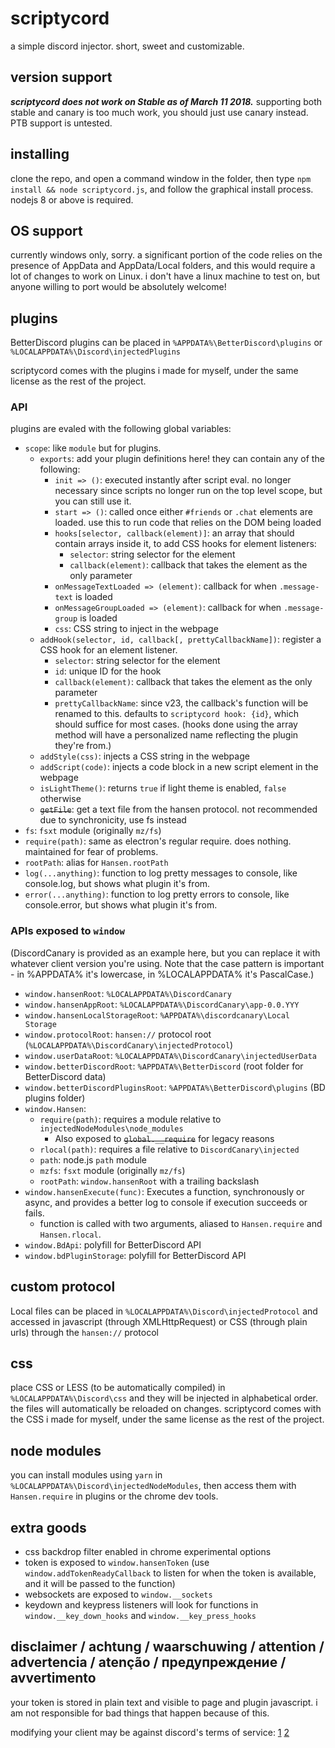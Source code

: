 # scriptycord
a simple discord injector. short, sweet and customizable.

## version support
***scriptycord does not work on Stable as of March 11 2018.*** supporting both stable and canary is
too much work, you should just use canary instead. PTB support is untested.

## installing
clone the repo, and open a command window in the folder, then type `npm install && node scriptycord.js`,
and follow the graphical install process.
nodejs 8 or above is required.

## OS support
currently windows only, sorry. a significant portion of the code relies on the presence of AppData and
AppData/Local folders, and this would require a lot of changes to work on Linux. i don't have a linux
machine to test on, but anyone willing to port would be absolutely welcome!

## plugins
BetterDiscord plugins can be placed in `%APPDATA%\BetterDiscord\plugins` or `%LOCALAPPDATA%\Discord\injectedPlugins`

scriptycord comes with the plugins i made for myself, under the same license as the rest of the project.

### API
plugins are evaled with the following global variables:
* `scope`: like `module` but for plugins.
  * `exports`: add your plugin definitions here! they can contain any of the following:
    * `init => ()`: executed instantly after script eval. no longer necessary since scripts no longer run
      on the top level scope, but you can still use it.
    * `start => ()`: called once either `#friends` or `.chat` elements are loaded. use this to run code that
      relies on the DOM being loaded
    * `hooks[selector, callback(element)]`: an array that should contain arrays inside it, to add CSS
    	hooks for element listeners:
    	* `selector`: string selector for the element
      * `callback(element)`: callback that takes the element as the only parameter
    * `onMessageTextLoaded => (element)`: callback for when `.message-text` is loaded
    * `onMessageGroupLoaded => (element)`: callback for when `.message-group` is loaded
    * `css`: CSS string to inject in the webpage
  * `addHook(selector, id, callback[, prettyCallbackName])`: register a CSS hook for an element listener.
    * `selector`: string selector for the element
    * `id`: unique ID for the hook
    * `callback(element)`: callback that takes the element as the only parameter
    * `prettyCallbackName`: since v23, the callback's function will be renamed to this. defaults to
      `scriptycord hook: {id}`, which should suffice for most cases. (hooks done using the array method
      will have a personalized name reflecting the plugin they're from.)
  * `addStyle(css)`: injects a CSS string in the webpage
  * `addScript(code)`: injects a code block in a new script element in the webpage
  * `isLightTheme()`: returns `true` if light theme is enabled, `false` otherwise
  * ~~`getFile`~~: get a text file from the hansen protocol. not recommended due to synchronicity, use fs
    instead
* `fs`: `fsxt` module (originally `mz/fs`)
* `require(path)`: same as electron's regular require. does nothing. maintained for fear of problems.
* `rootPath`: alias for `Hansen.rootPath`
* `log(...anything)`: function to log pretty messages to console, like console.log, but shows what plugin
  it's from.
* `error(...anything)`: function to log pretty errors to console, like console.error, but shows what plugin
  it's from.

### APIs exposed to `window`
(DiscordCanary is provided as an example here, but you can replace it with whatever client version you're
using. Note that the case pattern is important - in %APPDATA% it's lowercase, in %LOCALAPPDATA% it's PascalCase.)
* `window.hansenRoot`: `%LOCALAPPDATA%\DiscordCanary`
* `window.hansenAppRoot`: `%LOCALAPPDATA%\DiscordCanary\app-0.0.YYY`
* `window.hansenLocalStorageRoot`: `%APPDATA%\discordcanary\Local Storage`
* `window.protocolRoot`: `hansen://` protocol root (`%LOCALAPPDATA%\DiscordCanary\injectedProtocol`)
* `window.userDataRoot`: `%LOCALAPPDATA%\DiscordCanary\injectedUserData`
* `window.betterDiscordRoot`: `%APPDATA%\BetterDiscord` (root folder for BetterDiscord data)
* `window.betterDiscordPluginsRoot`: `%APPDATA%\BetterDiscord\plugins` (BD plugins folder)
* `window.Hansen`: 
  * `require(path)`: requires a module relative to `injectedNodeModules\node_modules`
    * Also exposed to ~~`global.__require`~~ for legacy reasons
  * `rlocal(path)`: requires a file relative to `DiscordCanary\injected`
  * `path`: node.js `path` module
  * `mzfs`: `fsxt` module (originally `mz/fs`)
  * `rootPath`: `window.hansenRoot` with a trailing backslash
* `window.hansenExecute(func)`: Executes a function, synchronously or async, and provides a better log to console
  if execution succeeds or fails.
  * function is called with two arguments, aliased to `Hansen.require` and `Hansen.rlocal`.
* `window.BdApi`: polyfill for BetterDiscord API
* `window.bdPluginStorage`: polyfill for BetterDiscord API

## custom protocol
Local files can be placed in `%LOCALAPPDATA%\Discord\injectedProtocol` and accessed in javascript
(through XMLHttpRequest) or CSS (through plain urls) through the `hansen://` protocol

## css
place CSS or LESS (to be automatically compiled) in `%LOCALAPPDATA%\Discord\css` and they will be injected
in alphabetical order. the files will automatically be reloaded on changes. scriptycord comes with the CSS
i made for myself, under the same license as the rest of the project.

## node modules
you can install modules using `yarn` in `%LOCALAPPDATA%\Discord\injectedNodeModules`, then access them with
`Hansen.require` in plugins or the chrome dev tools.

## extra goods
* css backdrop filter enabled in chrome experimental options
* token is exposed to `window.hansenToken` (use `window.addTokenReadyCallback` to listen for when the token
  is available, and it will be passed to the function)
* websockets are exposed to `window.__sockets`
* keydown and keypress listeners will look for functions in `window.__key_down_hooks` and
  `window.__key_press_hooks` 
  
## disclaimer / achtung / waarschuwing / attention / advertencia / atenção / предупреждение / avvertimento
your token is stored in plain text and visible to page and plugin javascript. i am not responsible for bad
things that happen because of this.

modifying your client may be against discord's terms of service: [1](https://www.reddit.com/r/discordapp/comments/82tk0u/staff_resolve_vague_position_on_betterdiscord/dvcv43l/) [2](https://www.reddit.com/r/discordapp/comments/6erhdj/so_discord_doesnt_allow_betterdiscord_to_be_used/dicjjos/)
